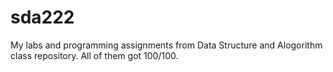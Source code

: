 # sda222

My labs and programming assignments from Data Structure and Alogorithm class repository. All of them got 100/100.
